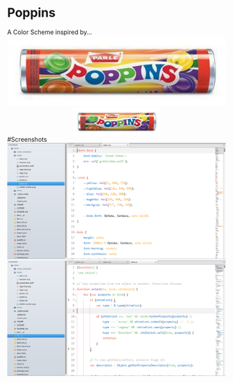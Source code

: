 # Poppins
A Color Scheme inspired by...
![Parle Poppins](poppins.jpg)
<img src="poppins.jpg" alt="" style="max-width: 40%; display:block; margin:auto">
#Screenshots
![CSS](shot-css.png)  
![CSS](shot-js.png)

